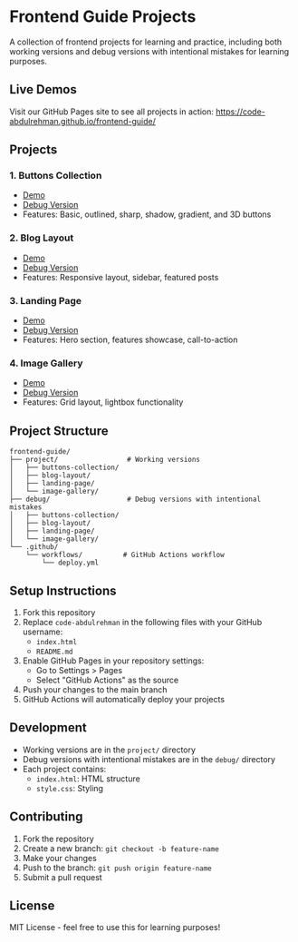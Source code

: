 # Frontend Guide Projects

A collection of frontend projects for learning and practice, including both working versions and debug versions with intentional mistakes for learning purposes.

## Live Demos

Visit our GitHub Pages site to see all projects in action: https://code-abdulrehman.github.io/frontend-guide/

## Projects

### 1. Buttons Collection
- [Demo](https://code-abdulrehman.github.io/frontend-guide/buttons/)
- [Debug Version](https://code-abdulrehman.github.io/frontend-guide/debug-buttons/)
- Features: Basic, outlined, sharp, shadow, gradient, and 3D buttons

### 2. Blog Layout
- [Demo](https://code-abdulrehman.github.io/frontend-guide/blog/)
- [Debug Version](https://code-abdulrehman.github.io/frontend-guide/debug-blog/)
- Features: Responsive layout, sidebar, featured posts

### 3. Landing Page
- [Demo](https://code-abdulrehman.github.io/frontend-guide/landing/)
- [Debug Version](https://code-abdulrehman.github.io/frontend-guide/debug-landing/)
- Features: Hero section, features showcase, call-to-action

### 4. Image Gallery
- [Demo](https://code-abdulrehman.github.io/frontend-guide/gallery/)
- [Debug Version](https://code-abdulrehman.github.io/frontend-guide/debug-gallery/)
- Features: Grid layout, lightbox functionality

## Project Structure

```
frontend-guide/
├── project/                 # Working versions
│   ├── buttons-collection/
│   ├── blog-layout/
│   ├── landing-page/
│   └── image-gallery/
├── debug/                   # Debug versions with intentional mistakes
│   ├── buttons-collection/
│   ├── blog-layout/
│   ├── landing-page/
│   └── image-gallery/
└── .github/
    └── workflows/          # GitHub Actions workflow
        └── deploy.yml
```

## Setup Instructions

1. Fork this repository
2. Replace `code-abdulrehman` in the following files with your GitHub username:
   - `index.html`
   - `README.md`
3. Enable GitHub Pages in your repository settings:
   - Go to Settings > Pages
   - Select "GitHub Actions" as the source
4. Push your changes to the main branch
5. GitHub Actions will automatically deploy your projects

## Development

- Working versions are in the `project/` directory
- Debug versions with intentional mistakes are in the `debug/` directory
- Each project contains:
  - `index.html`: HTML structure
  - `style.css`: Styling

## Contributing

1. Fork the repository
2. Create a new branch: `git checkout -b feature-name`
3. Make your changes
4. Push to the branch: `git push origin feature-name`
5. Submit a pull request

## License

MIT License - feel free to use this for learning purposes!
